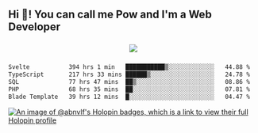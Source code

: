 <h2 align="left">Hi 👋! You can call me Pow and I'm a Web Developer</h2>

###

<div align="center">
  <img src="https://profile-counter.glitch.me/abnvlf/count.svg?"  />
</div>

###

<!--START_SECTION:waka-->

```txt
Svelte           394 hrs 1 min   ███████████▒░░░░░░░░░░░░░   44.88 %
TypeScript       217 hrs 33 mins ██████▒░░░░░░░░░░░░░░░░░░   24.78 %
SQL              77 hrs 47 mins  ██▒░░░░░░░░░░░░░░░░░░░░░░   08.86 %
PHP              68 hrs 35 mins  ██░░░░░░░░░░░░░░░░░░░░░░░   07.81 %
Blade Template   39 hrs 12 mins  █░░░░░░░░░░░░░░░░░░░░░░░░   04.47 %
```

<!--END_SECTION:waka-->
<!-- <img src="https://raw.githubusercontent.com/abnvlf/abnvlf/output/snake.svg" alt="Snake animation" /> -->

<!-- <a href="https://open.spotify.com/user/31py3qwahsl76foqwc5f55butple">
  <img src="https://spotify-recently-played-readme.vercel.app/api?user=31py3qwahsl76foqwc5f55butple&count=5&unique=false" alt="Spotify recently played"  />
</a> -->

[![An image of @abnvlf's Holopin badges, which is a link to view their full Holopin profile](https://holopin.me/abnvlf)](https://holopin.io/@abnvlf)

###
